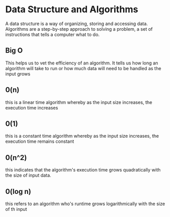 # Data Structure and Algorithms

A data structure is a way of organizing, storing and accessing data. Algorithms are a step-by-step approach to solving a problem, a set of instructions that tells a computer what to do.

## Big O 
This helps us to vet the efficiency of an algorithm. It tells us how long an algorithm will take to run or how much data will need to be handled as the input grows

## 0(n)
this is a linear time algorithm whereby as the input size increases, the execution time increases

## 0(1) 
this is a constant time algorithm whereby as the input size increases, the execution time remains constant

## 0(n^2)
this indicates that the algorithm's execution time grows quadratically with the size of input data. 

## 0(log n) 
this refers to an algorithm who's runtime grows logarithmically with the size of th input